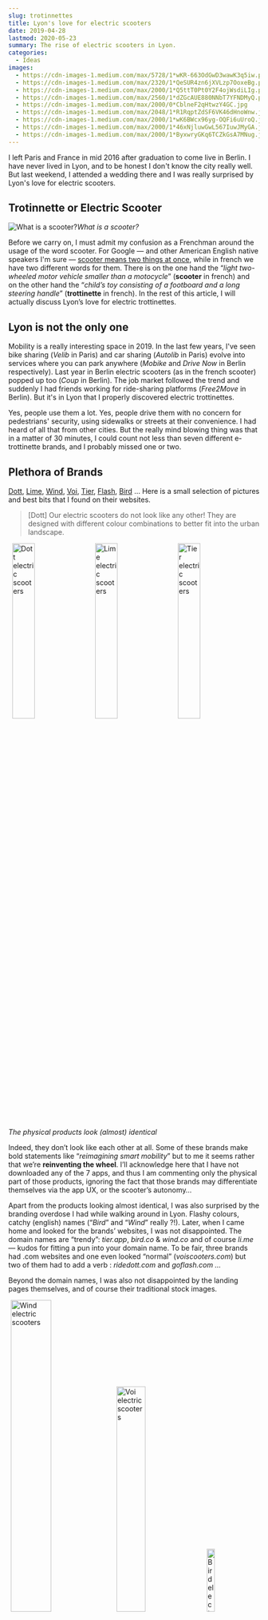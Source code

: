 ```yaml
---
slug: trotinnettes
title: Lyon's love for electric scooters
date: 2019-04-28
lastmod: 2020-05-23
summary: The rise of electric scooters in Lyon.
categories:
  - Ideas
images:
  - https://cdn-images-1.medium.com/max/5728/1*wKR-663OdGwD3wawK3q5iw.png
  - https://cdn-images-1.medium.com/max/2320/1*QeSUR4zn6jXVLzp7OoxeBg.png
  - https://cdn-images-1.medium.com/max/2000/1*Q5ttT0Pt0Y2F4ojWsdiLIg.png
  - https://cdn-images-1.medium.com/max/2560/1*dZGcAUE880NNbT7YFNDMyQ.png
  - https://cdn-images-1.medium.com/max/2000/0*CblneF2qHtwzY4GC.jpg
  - https://cdn-images-1.medium.com/max/2048/1*R1RqptZdSF6VK46dHnoWnw.jpeg
  - https://cdn-images-1.medium.com/max/2000/1*wK6BWcx96yg-OQFi6uUroQ.jpeg
  - https://cdn-images-1.medium.com/max/2000/1*46xNjluwGwL567IuwJMyGA.jpeg
  - https://cdn-images-1.medium.com/max/2000/1*ByxwryGKq6TCZkGsA7MNug.jpeg
---
```


I left Paris and France in mid 2016 after graduation to come live in Berlin. I have never lived in Lyon, and to be honest I don't know the city really well. But last weekend, I attended a wedding there and I was really surprised by Lyon's love for electric scooters.

## Trotinnette or Electric Scooter

![What is a scooter?](https://cdn-images-1.medium.com/max/5728/1*wKR-663OdGwD3wawK3q5iw.png "Google search scooter images")_What is a scooter?_

Before we carry on, I must admit my confusion as a Frenchman around the usage of the word scooter. For Google — and other American English native speakers I'm sure — [scooter means two things at once](https://dictionary.cambridge.org/dictionary/english/scooter), while in french we have two different words for them. There is on the one hand the “_light two-wheeled motor vehicle smaller than a motocycle_” (**scooter** in french) and on the other hand the “_child’s toy consisting of a footboard and a long steering handle_” (**trottinette** in french). In the rest of this article, I will actually discuss Lyon’s love for electric trottinettes.

## Lyon is not the only one

Mobility is a really interesting space in 2019. In the last few years, I've seen bike sharing (_Velib_ in Paris) and car sharing (_Autolib_ in Paris) evolve into services where you can park anywhere (_Mobike_ and _Drive Now_ in Berlin respectively). Last year in Berlin electric scooters (as in the french scooter) popped up too (_Coup_ in Berlin). The job market followed the trend and suddenly I had friends working for ride-sharing platforms (_Free2Move_ in Berlin). But it's in Lyon that I properly discovered electric trottinettes.

Yes, people use them a lot. Yes, people drive them with no concern for pedestrians' security, using sidewalks or streets at their convenience. I had heard of all that from other cities. But the really mind blowing thing was that in a matter of 30 minutes, I could count not less than seven different e-trottinette brands, and I probably missed one or two.

## Plethora of Brands

[Dott](https://ridedott.com/), [Lime](https://www.li.me), [Wind](https://www.wind.co/), [Voi](https://www.voiscooters.com/), [Tier](https://www.tier.app/), [Flash](https://goflash.com/), [Bird](https://www.bird.co/) … Here is a small selection of pictures and best bits that I found on their websites.

> [Dott] Our electric scooters do not look like any other! They are designed with different colour combinations to better fit into the urban landscape.

<img src="https://cdn-images-1.medium.com/max/2320/1*QeSUR4zn6jXVLzp7OoxeBg.png" alt="Dott electric scooters" width="30%" height="30%" style="margin: 0 1.5%;"><img src="https://cdn-images-1.medium.com/max/2000/1*Q5ttT0Pt0Y2F4ojWsdiLIg.png" alt="Lime electric scooters" width="30%" height="30%" style="margin: 0 1.5%;"><img src="https://cdn-images-1.medium.com/max/2560/1*dZGcAUE880NNbT7YFNDMyQ.png" alt="Tier electric scooters" width="30%" height="30%" style="margin: 0 1.5%;">
_The physical products look (almost) identical_

Indeed, they don’t look like each other at all. Some of these brands make bold statements like “_reimagining smart mobility_” but to me it seems rather that we’re **reinventing the wheel**. I’ll acknowledge here that I have not downloaded any of the 7 apps, and thus I am commenting only the physical part of those products, ignoring the fact that those brands may differentiate themselves via the app UX, or the scooter’s autonomy…

Apart from the products looking almost identical, I was also surprised by the branding overdose I had while walking around in Lyon. Flashy colours, catchy (english) names (“_Bird_” and “_Wind_” really ?!). Later, when I came home and looked for the brands’ websites, I was not disappointed. The domain names are “trendy”: _tier.app_, _bird.co_ & _wind.co_ and of course _li.me_ — kudos for fitting a pun into your domain name. To be fair, three brands had .com websites and one even looked “normal” (_voiscooters.com_) but two of them had to add a verb : _ridedott.com_ and _goflash.com …_

Beyond the domain names, I was also not disappointed by the landing pages themselves, and of course their traditional stock images.

<img src="https://cdn-images-1.medium.com/max/2000/0*CblneF2qHtwzY4GC.jpg" alt="Wind electric scooters" width="40%" height="40%" style="margin: 0 1%;"><img src="https://cdn-images-1.medium.com/max/2048/1*R1RqptZdSF6VK46dHnoWnw.jpeg" alt="Voi electric scooters" width="34%" height="34%" style="margin: 0 1%;"><img src="https://cdn-images-1.medium.com/max/2000/1*wK6BWcx96yg-OQFi6uUroQ.jpeg" alt="Bird electric scooters" width="18%" height="18%" style="margin: 0 1%;">
_Startupy branding overdose_

Enough with the sarcasm. I actually had quite some fun walking in Lyon and counting the e-scooter brands. And comparing their websites was a great exercise. Indeed, what would **you** do if you had to release one more of these brands?

## What Would be the Branding of Your E-Trottinette Startup

As a parting thought, I can’t help but think about these pictures from bike-sharing cemeteries in China. The (probably upcoming) concentration of the e-trotinette market could have the hidden side-effect of creating similar e-trotinette cemeteries.

<img src="https://cdn-images-1.medium.com/max/2000/1*46xNjluwGwL567IuwJMyGA.jpeg" alt="Bike sharing cemetery" width="55%" height="55%" style="margin: 0 1%;"><img src="https://cdn-images-1.medium.com/max/2000/1*ByxwryGKq6TCZkGsA7MNug.jpeg" alt="Bike sharing cemetery" width="41%" height="41%" style="margin: 0 1%;">
_No, those are not flowers, but bicycles in China_

As of writing, e-scooters are forbidden in Berlin. But [law is in the making](https://www.berlin.de/special/auto-und-motor/nachrichten/5560401-2301467-e-scooter-elektro-tretroller-verleih.html) to allow them. It will be interesting to see **if the e-scooter Cupid shots Berlin like he shot Lyon**.

